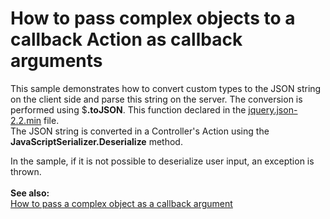 # How to pass complex objects to a callback Action as callback arguments


<p>This sample demonstrates how to convert custom types to the JSON string on the client side and parse this string on the server. The conversion is performed using $<strong>.toJSON</strong>. This function declared in the <a href="http://code.google.com/p/jquery-json/"><u>jquery.json-2.2.min</u></a> file.<br> The JSON string is converted in a Controller's Action using the <strong>JavaScriptSerializer.Deserialize</strong> method.</p>
<p>In the sample, if it is not possible to deserialize user input, an exception is thrown.<br><br><strong>See also:</strong><br><a href="https://www.devexpress.com/Support/Center/p/T466808">How to pass a complex object as a callback argument</a></p>

<br/>


